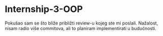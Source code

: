 # Internship-3-OOP
Pokušao sam se što bliže približti review-u kojeg ste mi poslali. Nažalost, nisam radio više commitova, ali to planiram implementirati u budućnosti.
